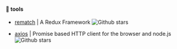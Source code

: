 

#### :book: tools

* [rematch](https://github.com/rematch/rematch) | A Redux Framework ![Github stars](https://img.shields.io/github/stars/rematch/rematch.svg) 

* [axios](https://github.com/axios/axios) | Promise based HTTP client for the browser and node.js ![Github stars](https://img.shields.io/github/stars/axios/axios.svg) 
